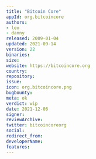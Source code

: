 ```yaml
---
title: "Bitcoin Core"
appId: org.bitcoincore
authors:
- leo
- danny
released: 2009-01-04
updated: 2021-09-14
version: 22
binaries:
size: 
website: https://bitcoincore.org
country: 
repository: 
issue: 
icon: org.bitcoincore.png
bugbounty: 
meta: ok
verdict: wip 
date: 2021-12-06
signer: 
reviewArchive: 
twitter: bitcoincoreorg
social:
redirect_from:
developerName: 
features:
--- 
```

